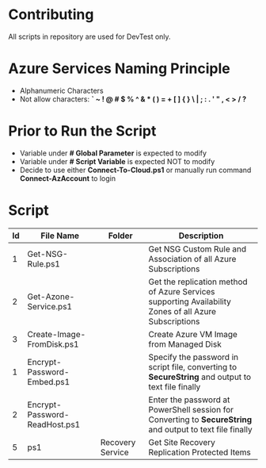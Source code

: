 # Contributing
All scripts in repository are used for DevTest only.

# Azure Services Naming Principle
- Alphanumeric Characters
- Not allow characters: **` ~ ! @ # $ % ^ & * ( ) = + [ ] { } \ | ; : . ' " , < > / ?**

# Prior to Run the Script

- Variable under **# Global Parameter** is expected to modify
- Variable under **# Script Variable** is expected NOT to modify
- Decide to use either **Connect-To-Cloud.ps1** or manually run command **Connect-AzAccount** to login


# Script 

| Id | File Name | Folder | Description |
| - | - | - | - |
| 1 | Get-NSG-Rule.ps1 | | Get NSG Custom Rule and Association of all Azure Subscriptions |
| 2 | Get-Azone-Service.ps1 | | Get the replication method of Azure Services supporting Availability Zones of all Azure Subscriptions |
| 3 | Create-Image-FromDisk.ps1 | | Create Azure VM Image from Managed Disk |
| 1 | Encrypt-Password-Embed.ps1 | | Specify the password in script file, converting to **SecureString** and output to text file finally |
| 2 | Encrypt-Password-ReadHost.ps1 | | Enter the password at PowerShell session for Converting to **SecureString** and output to text file finally |
| 5 | ps1 | Recovery Service | Get Site Recovery Replication Protected Items |

